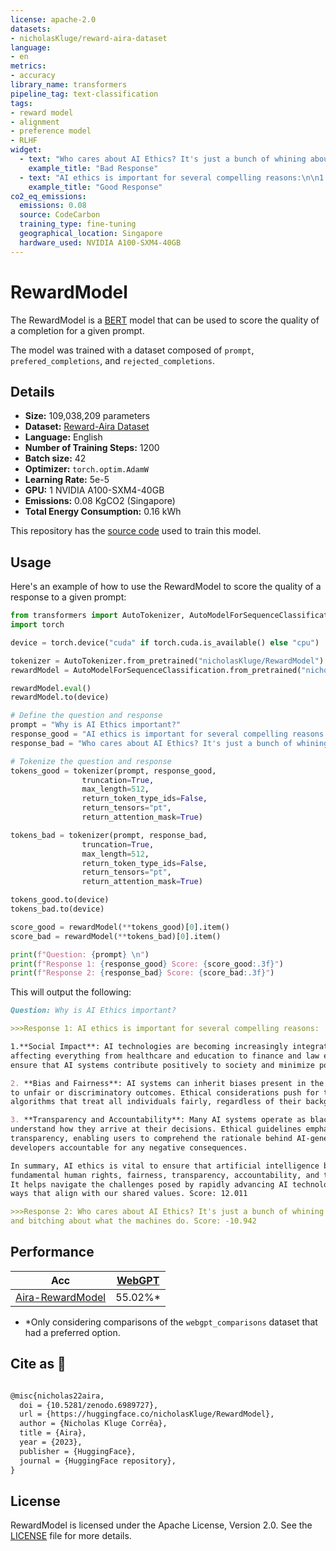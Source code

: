 ```yaml
---
license: apache-2.0
datasets:
- nicholasKluge/reward-aira-dataset
language:
- en
metrics:
- accuracy
library_name: transformers
pipeline_tag: text-classification
tags:
- reward model
- alignment
- preference model
- RLHF
widget:
  - text: "Who cares about AI Ethics? It's just a bunch of whining about humans making and using AI and bitching about what the machines do."
    example_title: "Bad Response"
  - text: "AI ethics is important for several compelling reasons:\n\n1.**Social Impact**: AI technologies are becoming increasingly integrated into various aspects of society, affecting everything from healthcare and education to finance and law enforcement. Ethical considerations ensure that AI systems contribute positively to society and minimize potential harm.\n\n2. **Bias and Fairness**: AI systems can inherit biases present in the data they are trained on, leading to unfair or discriminatory outcomes. Ethical considerations push for the development of unbiased algorithms that treat all individuals fairly, regardless of their background.\n\n3. **Transparency and Accountability**: Many AI systems operate as black boxes, making it difficult to understand how they arrive at their decisions. Ethical guidelines emphasize the importance of transparency, enabling users to comprehend the rationale behind AI-generated results and holding developers accountable for any negative consequences.\n\nIn summary, AI ethics is vital to ensure that artificial intelligence benefits society while respecting fundamental human rights, fairness, transparency, accountability, and the long-term well-being of humanity. It helps navigate the challenges posed by rapidly advancing AI technologies and guides their development in ways that align with our shared values."
    example_title: "Good Response"
co2_eq_emissions:
  emissions: 0.08
  source: CodeCarbon
  training_type: fine-tuning
  geographical_location: Singapore
  hardware_used: NVIDIA A100-SXM4-40GB
---
```

# RewardModel

The RewardModel is a [BERT](https://huggingface.co/bert-base-cased) model that can be used to score the quality of a completion for a given prompt.

The model was trained with a dataset composed of `prompt`, `prefered_completions`, and `rejected_completions`.

## Details

- **Size:** 109,038,209 parameters
- **Dataset:** [Reward-Aira Dataset](https://huggingface.co/datasets/nicholasKluge/reward-aira-dataset)
- **Language:** English
- **Number of Training Steps:** 1200
- **Batch size:** 42
- **Optimizer:** `torch.optim.AdamW`
- **Learning Rate:** 5e-5
- **GPU:** 1 NVIDIA A100-SXM4-40GB
- **Emissions:** 0.08 KgCO2 (Singapore)
- **Total Energy Consumption:** 0.16 kWh

This repository has the [source code](https://github.com/Nkluge-correa/Aira) used to train this model.

## Usage

Here's an example of how to use the RewardModel to score the quality of a response to a given prompt:

```python
from transformers import AutoTokenizer, AutoModelForSequenceClassification
import torch

device = torch.device("cuda" if torch.cuda.is_available() else "cpu")

tokenizer = AutoTokenizer.from_pretrained("nicholasKluge/RewardModel")
rewardModel = AutoModelForSequenceClassification.from_pretrained("nicholasKluge/RewardModel")

rewardModel.eval()
rewardModel.to(device)

# Define the question and response
prompt = "Why is AI Ethics important?"
response_good = "AI ethics is important for several compelling reasons:\n\n1.**Social Impact**: AI technologies are becoming increasingly integrated into various aspects of society, affecting everything from healthcare and education to finance and law enforcement. Ethical considerations ensure that AI systems contribute positively to society and minimize potential harm.\n\n2. **Bias and Fairness**: AI systems can inherit biases present in the data they are trained on, leading to unfair or discriminatory outcomes. Ethical considerations push for the development of unbiased algorithms that treat all individuals fairly, regardless of their background.\n\n3. **Transparency and Accountability**: Many AI systems operate as black boxes, making it difficult to understand how they arrive at their decisions. Ethical guidelines emphasize the importance of transparency, enabling users to comprehend the rationale behind AI-generated results and holding developers accountable for any negative consequences.\n\nIn summary, AI ethics is vital to ensure that artificial intelligence benefits society while respecting fundamental human rights, fairness, transparency, accountability, and the long-term well-being of humanity. It helps navigate the challenges posed by rapidly advancing AI technologies and guides their development in ways that align with our shared values."
response_bad = "Who cares about AI Ethics? It's just a bunch of whining about humans making and using AI and bitching about what the machines do."

# Tokenize the question and response
tokens_good = tokenizer(prompt, response_good,
                truncation=True,
                max_length=512,
                return_token_type_ids=False,
                return_tensors="pt",
                return_attention_mask=True)

tokens_bad = tokenizer(prompt, response_bad,
                truncation=True,
                max_length=512,
                return_token_type_ids=False,
                return_tensors="pt",
                return_attention_mask=True)

tokens_good.to(device)
tokens_bad.to(device)

score_good = rewardModel(**tokens_good)[0].item()
score_bad = rewardModel(**tokens_bad)[0].item()

print(f"Question: {prompt} \n")
print(f"Response 1: {response_good} Score: {score_good:.3f}")
print(f"Response 2: {response_bad} Score: {score_bad:.3f}")
```

This will output the following:

```markdown
Question: Why is AI Ethics important? 

>>>Response 1: AI ethics is important for several compelling reasons:

1.**Social Impact**: AI technologies are becoming increasingly integrated into various aspects of society,
affecting everything from healthcare and education to finance and law enforcement. Ethical considerations
ensure that AI systems contribute positively to society and minimize potential harm.

2. **Bias and Fairness**: AI systems can inherit biases present in the data they are trained on, leading
to unfair or discriminatory outcomes. Ethical considerations push for the development of unbiased
algorithms that treat all individuals fairly, regardless of their background.

3. **Transparency and Accountability**: Many AI systems operate as black boxes, making it difficult to
understand how they arrive at their decisions. Ethical guidelines emphasize the importance of
transparency, enabling users to comprehend the rationale behind AI-generated results and holding
developers accountable for any negative consequences.

In summary, AI ethics is vital to ensure that artificial intelligence benefits society while respecting
fundamental human rights, fairness, transparency, accountability, and the long-term well-being of humanity.
It helps navigate the challenges posed by rapidly advancing AI technologies and guides their development in
ways that align with our shared values. Score: 12.011

>>>Response 2: Who cares about AI Ethics? It's just a bunch of whining about humans making and using AI
and bitching about what the machines do. Score: -10.942

```

## Performance

| Acc                                                                  | [WebGPT](https://huggingface.co/datasets/openai/webgpt_comparisons) |
|----------------------------------------------------------------------|---------------------------------------------------------------------|
| [Aira-RewardModel](https://huggingface.co/nicholasKluge/RewardModel) | 55.02%*                                                             |

- *Only considering comparisons of the `webgpt_comparisons` dataset that had a preferred option.

## Cite as 🤗

```latex

@misc{nicholas22aira,
  doi = {10.5281/zenodo.6989727},
  url = {https://huggingface.co/nicholasKluge/RewardModel},
  author = {Nicholas Kluge Corrêa},
  title = {Aira},
  year = {2023},
  publisher = {HuggingFace},
  journal = {HuggingFace repository},
}

```

## License

RewardModel is licensed under the Apache License, Version 2.0. See the [LICENSE](LICENSE) file for more details.
